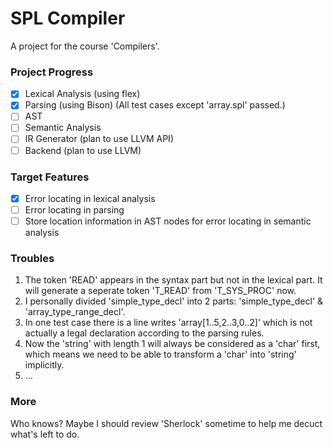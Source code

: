 # SPL Compiler

A project for the course 'Compilers'.

### Project Progress
- [x] Lexical Analysis (using flex)
- [x] Parsing (using Bison) (All test cases except 'array.spl' passed.)
- [ ] AST
- [ ] Semantic Analysis
- [ ] IR Generator (plan to use LLVM API)
- [ ] Backend (plan to use LLVM)

### Target Features
- [x] Error locating in lexical analysis
- [ ] Error locating in parsing
- [ ] Store location information in AST nodes for error locating in semantic analysis

### Troubles
1. The token 'READ' appears in the syntax part but not in the lexical part. It will generate a seperate token 'T_READ' from 'T_SYS_PROC' now.
2. I personally divided 'simple_type_decl' into 2 parts: 'simple_type_decl' & 'array_type_range_decl'.
3. In one test case there is a line writes 'array[1..5,2..3,0..2]' which is not actually a legal declaration according to the parsing rules.
4. Now the 'string' with length 1 will always be considered as a 'char' first, which means we need to be able to transform a 'char' into 'string' implicitly.
5. ...

### More
Who knows? Maybe I should review 'Sherlock' sometime to help me decuct what's left to do.